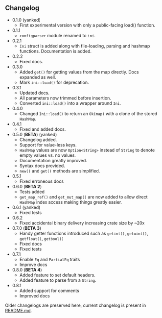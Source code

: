 ## Changelog

- 0.1.0 (yanked)
  - First experimental version with only a public-facing load() function.
- 0.1.1
  - `configparser` module renamed to `ini`.
- 0.2.1
  - `Ini` struct is added along with file-loading, parsing and hashmap functions. Documentation is added.
- 0.2.2
  - Fixed docs.
- 0.3.0
  - Added `get()` for getting values from the map directly. Docs expanded as well.
  - Mark `ini::load()` for deprecation.
- 0.3.1
  - Updated docs.
  - All parameters now trimmed before insertion.
  - Converted `ini::load()` into a wrapper around `Ini`.
- 0.4.0
  - Changed `Ini::load()` to return an `Ok(map)` with a clone of the stored `HashMap`.
- 0.4.1
  - Fixed and added docs.
- 0.5.0 (**BETA**) (yanked)
  - Changelog added.
  - Support for value-less keys.
  - `HashMap` values are now `Option<String>` instead of `String` to denote empty values vs. no values.
  - Documentation greatly improved.
  - Syntax docs provided.
  - `new()` and `get()` methods are simplified.
- 0.5.1
  - Fixed erroneous docs
- 0.6.0 (**BETA 2**)
  - Tests added
  - `get_map_ref()` and `get_mut_map()` are now added to allow direct `HashMap` index access making things greatly easier.
- 0.6.1 (yanked)
  - Fixed tests
- 0.6.2
  - Fixed accidental binary delivery increasing crate size by ~20x
- 0.7.0 (**BETA 3**)
  - Handy getter functions introduced such as `getint()`, `getuint()`, `getfloat()`, `getbool()`
  - Fixed docs
  - Fixed tests
- 0.7.1
  - Enable `Eq` and `PartialEq` traits
  - Improve docs
- 0.8.0 (**BETA 4**)
  - Added feature to set default headers.
  - Added feature to parse from a `String`.
- 0.8.1
  - Added support for comments
  - Improved docs

Older changelogs are preserved here, current changelog is present in [README.md](README.md).